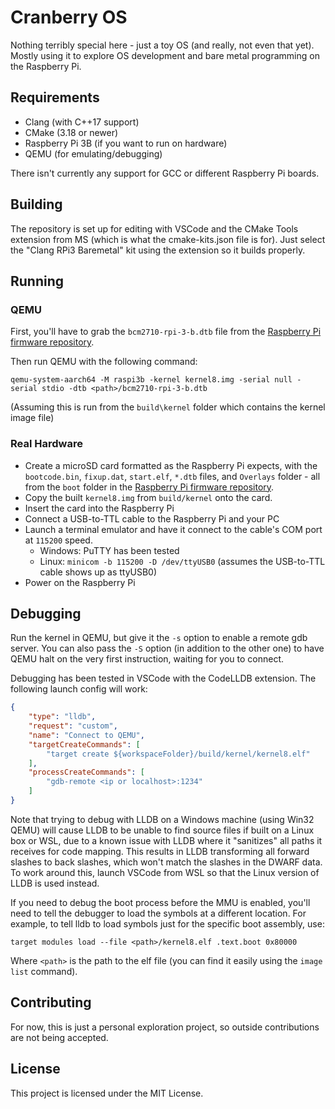 # Cranberry OS

Nothing terribly special here - just a toy OS (and really, not even that yet). Mostly using it to explore OS development and bare metal programming on the Raspberry Pi.

## Requirements
* Clang (with C++17 support)
* CMake (3.18 or newer)
* Raspberry Pi 3B (if you want to run on hardware)
* QEMU (for emulating/debugging)

There isn't currently any support for GCC or different Raspberry Pi boards.

## Building
The repository is set up for editing with VSCode and the CMake Tools extension from MS (which is what the cmake-kits.json file is for). Just select the "Clang RPi3 Baremetal" kit using the extension so it builds properly.

## Running
### QEMU
First, you'll have to grab the `bcm2710-rpi-3-b.dtb` file from the [Raspberry Pi firmware repository](https://github.com/raspberrypi/firmware).

Then run QEMU with the following command:

`qemu-system-aarch64 -M raspi3b -kernel kernel8.img -serial null -serial stdio -dtb <path>/bcm2710-rpi-3-b.dtb`

(Assuming this is run from the `build\kernel` folder which contains the kernel image file)

### Real Hardware
* Create a microSD card formatted as the Raspberry Pi expects, with the `bootcode.bin`, `fixup.dat`, `start.elf`, `*.dtb` files, and `Overlays` folder - all from the `boot` folder in the [Raspberry Pi firmware repository](https://github.com/raspberrypi/firmware).
* Copy the built `kernel8.img` from `build/kernel` onto the card.
* Insert the card into the Raspberry Pi
* Connect a USB-to-TTL cable to the Raspberry Pi and your PC
* Launch a terminal emulator and have it connect to the cable's COM port at `115200` speed.
  * Windows: PuTTY has been tested
  * Linux: `minicom -b 115200 -D /dev/ttyUSB0` (assumes the USB-to-TTL cable shows up as ttyUSB0)
* Power on the Raspberry Pi

## Debugging
Run the kernel in QEMU, but give it the `-s` option to enable a remote gdb server. You can also pass the `-S` option (in addition to the other one) to have QEMU halt on the very first instruction, waiting for you to connect.

Debugging has been tested in VSCode with the CodeLLDB extension. The following launch config will work:

```json
{
    "type": "lldb",
    "request": "custom",
    "name": "Connect to QEMU",
    "targetCreateCommands": [
        "target create ${workspaceFolder}/build/kernel/kernel8.elf"
    ],
    "processCreateCommands": [
        "gdb-remote <ip or localhost>:1234"
    ]
}
```

Note that trying to debug with LLDB on a Windows machine (using Win32 QEMU) will cause LLDB to be unable to find source files if built on a Linux box or WSL, due to a known issue with LLDB where it "sanitizes" all paths it receives for code mapping. This results in LLDB transforming all forward slashes to back slashes, which won't match the slashes in the DWARF data. To work around this, launch VSCode from WSL so that the Linux version of LLDB is used instead.

If you need to debug the boot process before the MMU is enabled, you'll need to tell the debugger to load the symbols at a different location. For example, to tell lldb to load symbols just for the specific boot assembly, use:

`target modules load --file <path>/kernel8.elf .text.boot 0x80000`

Where `<path>` is the path to the elf file (you can find it easily using the `image list` command).

## Contributing
For now, this is just a personal exploration project, so outside contributions are not being accepted.

## License
This project is licensed under the MIT License.
